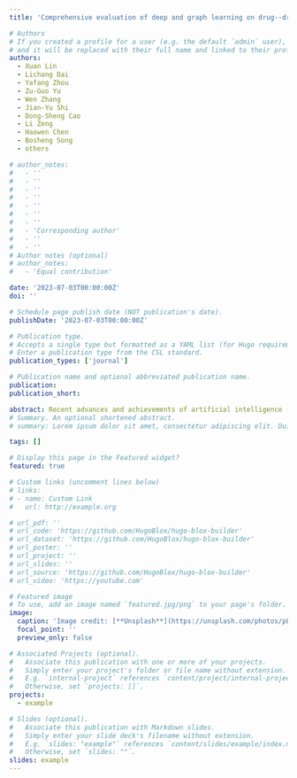 ```yaml
---
title: 'Comprehensive evaluation of deep and graph learning on drug--drug interactions prediction'

# Authors
# If you created a profile for a user (e.g. the default `admin` user), write the username (folder name) here
# and it will be replaced with their full name and linked to their profile.
authors:
  - Xuan Lin
  - Lichang Dai
  - Yafang Zhou
  - Zu-Guo Yu
  - Wen Zhang 
  - Jian-Yu Shi
  - Dong-Sheng Cao
  - Li Zeng
  - Haowen Chen
  - Bosheng Song
  - others

# author_notes:
#   - ''
#   - ''
#   - ''
#   - ''
#   - ''
#   - ''
#   - ''
#   - 'Corresponding author'
#   - ''
#   - ''
# Author notes (optional)
# author_notes:
#   - 'Equal contribution'

date: '2023-07-03T00:00:00Z'
doi: ''

# Schedule page publish date (NOT publication's date).
publishDate: '2023-07-03T00:00:00Z'

# Publication type.
# Accepts a single type but formatted as a YAML list (for Hugo requirements).
# Enter a publication type from the CSL standard.
publication_types: ['journal']

# Publication name and optional abbreviated publication name.
publication: 
publication_short: 

abstract: Recent advances and achievements of artificial intelligence (AI) as well as deep and graph learning models have established their usefulness in biomedical applications, especially in drug–drug interactions (DDIs). DDIs refer to a change in the effect of one drug to the presence of another drug in the human body, which plays an essential role in drug discovery and clinical research. DDIs prediction through traditional clinical trials and experiments is an expensive and time-consuming process. To correctly apply the advanced AI and deep learning, the developer and user meet various challenges such as the availability and encoding of data resources, and the design of computational methods. This review summarizes chemical structure based, network based, natural language processing based and hybrid methods, providing an updated and accessible guide to the broad researchers and development community with different domain knowledge. We introduce widely used molecular representation and describe the theoretical frameworks of graph neural network models for representing molecular structures. We present the advantages and disadvantages of deep and graph learning methods by performing comparative experiments. We discuss the potential technical challenges and highlight future directions of deep and graph learning models for accelerating DDIs prediction.
# Summary. An optional shortened abstract.
# summary: Lorem ipsum dolor sit amet, consectetur adipiscing elit. Duis posuere tellus ac convallis placerat. Proin tincidunt magna sed ex sollicitudin condimentum.

tags: []

# Display this page in the Featured widget?
featured: true

# Custom links (uncomment lines below)
# links:
# - name: Custom Link
#   url: http://example.org

# url_pdf: ''
# url_code: 'https://github.com/HugoBlox/hugo-blox-builder'
# url_dataset: 'https://github.com/HugoBlox/hugo-blox-builder'
# url_poster: ''
# url_project: ''
# url_slides: ''
# url_source: 'https://github.com/HugoBlox/hugo-blox-builder'
# url_video: 'https://youtube.com'

# Featured image
# To use, add an image named `featured.jpg/png` to your page's folder.
image:
  caption: 'Image credit: [**Unsplash**](https://unsplash.com/photos/pLCdAaMFLTE)'
  focal_point: ''
  preview_only: false

# Associated Projects (optional).
#   Associate this publication with one or more of your projects.
#   Simply enter your project's folder or file name without extension.
#   E.g. `internal-project` references `content/project/internal-project/index.md`.
#   Otherwise, set `projects: []`.
projects:
  - example

# Slides (optional).
#   Associate this publication with Markdown slides.
#   Simply enter your slide deck's filename without extension.
#   E.g. `slides: "example"` references `content/slides/example/index.md`.
#   Otherwise, set `slides: ""`.
slides: example
---
```


<!-- {{% callout note %}}
Click the _Cite_ button above to demo the feature to enable visitors to import publication metadata into their reference management software.
{{% /callout %}}

{{% callout note %}}
Create your slides in Markdown - click the _Slides_ button to check out the example.
{{% /callout %}}

Add the publication's **full text** or **supplementary notes** here. You can use rich formatting such as including [code, math, and images](https://docs.hugoblox.com/content/writing-markdown-latex/). -->

